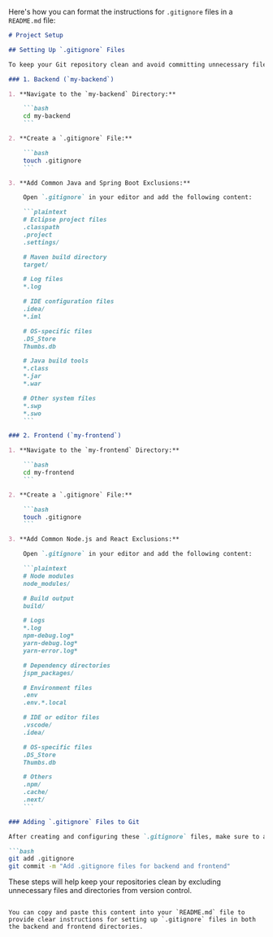 Here's how you can format the instructions for `.gitignore` files in a `README.md` file:

```markdown
# Project Setup

## Setting Up `.gitignore` Files

To keep your Git repository clean and avoid committing unnecessary files, you need to set up `.gitignore` files for both the backend and frontend directories. Follow the instructions below for each part of your project.

### 1. Backend (`my-backend`)

1. **Navigate to the `my-backend` Directory:**

    ```bash
    cd my-backend
    ```

2. **Create a `.gitignore` File:**

    ```bash
    touch .gitignore
    ```

3. **Add Common Java and Spring Boot Exclusions:**

    Open `.gitignore` in your editor and add the following content:

    ```plaintext
    # Eclipse project files
    .classpath
    .project
    .settings/

    # Maven build directory
    target/

    # Log files
    *.log

    # IDE configuration files
    .idea/
    *.iml

    # OS-specific files
    .DS_Store
    Thumbs.db

    # Java build tools
    *.class
    *.jar
    *.war

    # Other system files
    *.swp
    *.swo
    ```

### 2. Frontend (`my-frontend`)

1. **Navigate to the `my-frontend` Directory:**

    ```bash
    cd my-frontend
    ```

2. **Create a `.gitignore` File:**

    ```bash
    touch .gitignore
    ```

3. **Add Common Node.js and React Exclusions:**

    Open `.gitignore` in your editor and add the following content:

    ```plaintext
    # Node modules
    node_modules/

    # Build output
    build/

    # Logs
    *.log
    npm-debug.log*
    yarn-debug.log*
    yarn-error.log*

    # Dependency directories
    jspm_packages/

    # Environment files
    .env
    .env.*.local

    # IDE or editor files
    .vscode/
    .idea/

    # OS-specific files
    .DS_Store
    Thumbs.db

    # Others
    .npm/
    .cache/
    .next/
    ```

### Adding `.gitignore` Files to Git

After creating and configuring these `.gitignore` files, make sure to add them to Git:

```bash
git add .gitignore
git commit -m "Add .gitignore files for backend and frontend"
```

These steps will help keep your repositories clean by excluding unnecessary files and directories from version control.
```

You can copy and paste this content into your `README.md` file to provide clear instructions for setting up `.gitignore` files in both the backend and frontend directories.
